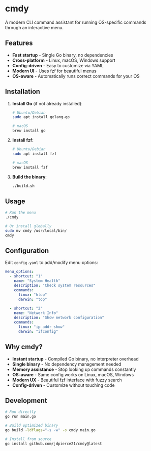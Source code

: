 # cmdy

A modern CLI command assistant for running OS-specific commands through an interactive menu.

## Features

- **Fast startup** - Single Go binary, no dependencies
- **Cross-platform** - Linux, macOS, Windows support
- **Config-driven** - Easy to customize via YAML
- **Modern UI** - Uses fzf for beautiful menus
- **OS-aware** - Automatically runs correct commands for your OS

## Installation

1. **Install Go** (if not already installed):
   ```bash
   # Ubuntu/Debian
   sudo apt install golang-go
   
   # macOS
   brew install go
   ```

2. **Install fzf**:
   ```bash
   # Ubuntu/Debian
   sudo apt install fzf
   
   # macOS
   brew install fzf
   ```

3. **Build the binary**:
   ```bash
   ./build.sh
   ```

## Usage

```bash
# Run the menu
./cmdy

# Or install globally
sudo mv cmdy /usr/local/bin/
cmdy
```

## Configuration

Edit `config.yaml` to add/modify menu options:

```yaml
menu_options:
  - shortcut: "1"
    name: "System Health"
    description: "Check system resources"
    commands:
      linux: "htop"
      darwin: "top"
      
  - shortcut: "2"
    name: "Network Info"
    description: "Show network configuration"
    commands:
      linux: "ip addr show"
      darwin: "ifconfig"
```

## Why cmdy?

- **Instant startup** - Compiled Go binary, no interpreter overhead
- **Single binary** - No dependency management needed
- **Memory assistance** - Stop looking up commands constantly
- **OS-aware** - Same config works on Linux, macOS, Windows
- **Modern UX** - Beautiful fzf interface with fuzzy search
- **Config-driven** - Customize without touching code

## Development

```bash
# Run directly
go run main.go

# Build optimized binary
go build -ldflags="-s -w" -o cmdy main.go

# Install from source
go install github.com/jdpierce21/cmdy@latest
```